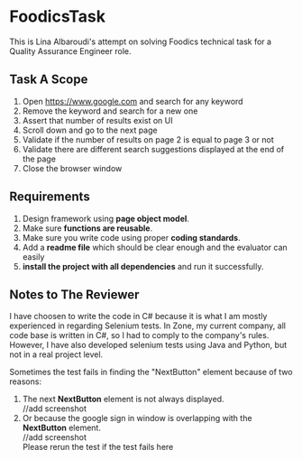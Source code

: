 # FoodicsTask
This is Lina Albaroudi's attempt on solving Foodics technical task for a Quality Assurance Engineer role. 

## Task A Scope
1. Open https://www.google.com and search for any keyword
2. Remove the keyword and search for a new one
3. Assert that number of results exist on UI
4. Scroll down and go to the next page
5. Validate if the number of results on page 2 is equal to page 3 or not
6. Validate there are different search suggestions displayed at the end of the page
7. Close the browser window

## Requirements
1. Design framework using **page object model**.
2. Make sure **functions are reusable**.
3. Make sure you write code using proper **coding standards**.
4. Add a **readme file** which should be clear enough and the evaluator can easily
5. **install the project with all dependencies** and run it successfully.

## Notes to The Reviewer
I have choosen to write the code in C# because it is what I am mostly experienced in regarding Selenium tests. 
In Zone, my current company, all code base is written in C#, so I had to comply to the company's rules.
However, I have also developed selenium tests using Java and Python, but not in a real project level.   

Sometimes the test fails in finding the "NextButton" element because of two reasons:
1. The next **NextButton** element is not always displayed.   
//add screenshot  
2. Or because the google sign in window is overlapping with the **NextButton** element.   
//add screenshot   
Please rerun the test if the test fails here    
